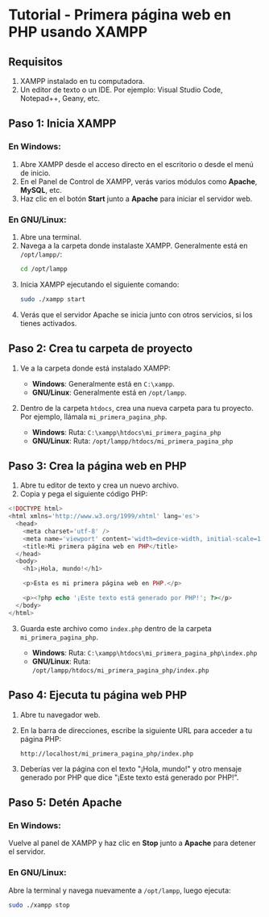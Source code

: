 # Tutorial - Primera página web en PHP usando XAMPP

## Requisitos

1. XAMPP instalado en tu computadora.
2. Un editor de texto o un IDE. Por ejemplo: Visual Studio Code, Notepad++, Geany, etc.

## Paso 1: Inicia XAMPP

### En Windows:

1. Abre XAMPP desde el acceso directo en el escritorio o desde el menú de inicio.
2. En el Panel de Control de XAMPP, verás varios módulos como **Apache**, **MySQL**, etc.
3. Haz clic en el botón **Start** junto a **Apache** para iniciar el servidor web.

### En GNU/Linux:

1. Abre una terminal.
2. Navega a la carpeta donde instalaste XAMPP. Generalmente está en `/opt/lampp/`:
    ```bash
    cd /opt/lampp
    ```
3. Inicia XAMPP ejecutando el siguiente comando:
    ```bash
    sudo ./xampp start
    ```
4. Verás que el servidor Apache se inicia junto con otros servicios, si los tienes activados.

## Paso 2: Crea tu carpeta de proyecto

1. Ve a la carpeta donde está instalado XAMPP:
   - **Windows**: Generalmente está en `C:\xampp`.
   - **GNU/Linux**: Generalmente está en `/opt/lampp`.
   
2. Dentro de la carpeta `htdocs`, crea una nueva carpeta para tu proyecto. Por ejemplo, llámala `mi_primera_pagina_php`.

   - **Windows**: Ruta: `C:\xampp\htdocs\mi_primera_pagina_php`
   - **GNU/Linux**: Ruta: `/opt/lampp/htdocs/mi_primera_pagina_php`

## Paso 3: Crea la página web en PHP

1. Abre tu editor de texto y crea un nuevo archivo.
2. Copia y pega el siguiente código PHP:

```php
<!DOCTYPE html>
<html xmlns='http://www.w3.org/1999/xhtml' lang='es'>
  <head>
    <meta charset='utf-8' />
    <meta name='viewport' content='width=device-width, initial-scale=1.0' />
    <title>Mi primera página web en PHP</title>
  </head>
  <body>
    <h1>¡Hola, mundo!</h1>

    <p>Esta es mi primera página web en PHP.</p>

    <p><?php echo '¡Este texto está generado por PHP!'; ?></p>
  </body>
</html>
```

3. Guarda este archivo como `index.php` dentro de la carpeta `mi_primera_pagina_php`.

   - **Windows**: Ruta: `C:\xampp\htdocs\mi_primera_pagina_php\index.php`
   - **GNU/Linux**: Ruta: `/opt/lampp/htdocs/mi_primera_pagina_php/index.php`

## Paso 4: Ejecuta tu página web PHP

1. Abre tu navegador web.
2. En la barra de direcciones, escribe la siguiente URL para acceder a tu página PHP:

    ```
    http://localhost/mi_primera_pagina_php/index.php
    ```

3. Deberías ver la página con el texto "¡Hola, mundo!" y otro mensaje generado por PHP que dice "¡Este texto está generado por PHP!".

## Paso 5: Detén Apache

### En Windows:
Vuelve al panel de XAMPP y haz clic en **Stop** junto a **Apache** para detener el servidor.

### En GNU/Linux:
Abre la terminal y navega nuevamente a `/opt/lampp`, luego ejecuta:
```bash
sudo ./xampp stop
```
